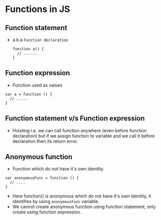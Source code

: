 # Functions in JS

## Function statement
- a.k.a `Function declaration`
  ```
  function a() {
    // ......
  }
  ```

## Function expression
- Function used as values
```
var a = function () {
  // .....
}
```

## Function statement v/s Function expression
- Hoisting i.e. we can call function anywhere (even before function declaration) but if we assign function to variable and we call it before declaration then its return error.

## Anonymous function
- Function which do not have it's own identity.
```
var anonymousFunc = function () {
  // ....
}
```
- Here function() is anonymous which do not have it's own identity, it identifies by using `anonymousFunc` variable.
- We cannot create anonymous function using function statement, only create using function expression.
